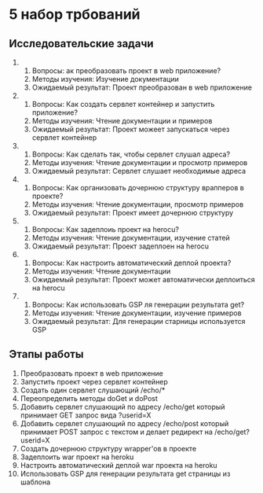 5 набор трбований
=======
Исследовательские задачи
--------
1. 
    1. Вопросы: ак преобразовать проект в web приложение?
    2. Методы изучения: Изучение документации
    3. Ожидаемый результат: Проект преобразован в web приложение
2. 
    1. Вопросы: Как создать сервлет контейнер и запустить приложение?
    2. Методы изучения: Чтение документации и примеров
    3. Ожидаемый результат: Проект можеет запускаться через сервлет контейнер
3. 
    1. Вопросы: Как сделать так, чтобы сервлет слушал адреса?
    2. Методы изучения: Чтение документации и просмотр примеров
    3. Ожидаемый результат: Сервлет слушает необходимые адреса
4. 
    1. Вопросы: Как организовать дочернюю структуру врапперов в проекте? 
    2. Методы изучения: Чтение документации, просмотр примеров
    3. Ожидаемый результат: Проект имеет дочернюю структуру
5. 
    1. Вопросы: Как задеплоиь проект на herocu?
    2. Методы изучения: Чтение документации, изучение статей
    3. Ожидаемый результат: Проект задеплоен на herocu
6. 
    1. Вопросы: Как настроить автоматический деплой проекта?
    2. Методы изучения: Чтение документации
    3. Ожидаемый результат: Проект может автоматически деплоиться на herocu
7. 
    1. Вопросы: Как использовать GSP ля генерации результата get?
    2. Методы изучения: Чтение документации, изучение примеров
    3. Ожидаемый результат: Для генерации старницы используется GSP
    
Этапы работы
--------
1. Преобразовать проект в web приложение
2. Запустить проект через сервлет контейнер
3. Создать один сервлет слушающий /echo/* 
4. Переопределить методы doGet и doPost
5. Добавить сервлет слушающий по адресу /echo/get который принимает 
GET запрос вида ?userid=X
6. Добавить сервлет слушающий по адресу /echo/post который принимает 
POST запрос с текстом и делает редирект на /echo/get?userid=X
7. Создать дочернюю структуру wrapper'ов в проекте
8. Задеплоить war проект на heroku 
9. Настроить автоматический деплой war проекта на heroku
10. Использовать GSP для генерации результата get страницы из шаблона